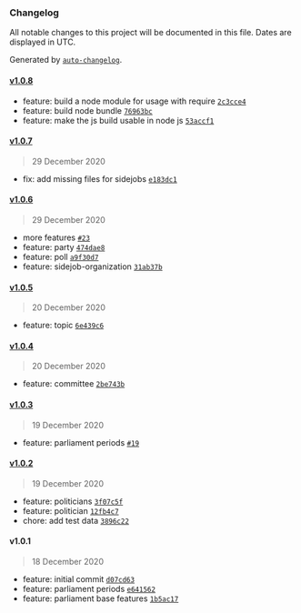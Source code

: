 ### Changelog

All notable changes to this project will be documented in this file. Dates are displayed in UTC.

Generated by [`auto-changelog`](https://github.com/CookPete/auto-changelog).

#### [v1.0.8](https://github.com/maschinenlesbareregierung/aowatch-client/compare/v1.0.7...v1.0.8)

- feature: build a node module for usage with require [`2c3cce4`](https://github.com/maschinenlesbareregierung/aowatch-client/commit/2c3cce472ad934ebd6c168a248c0620a8f786100)
- feature: build node bundle [`76963bc`](https://github.com/maschinenlesbareregierung/aowatch-client/commit/76963bce8126bbac7fa12652c255333b3ca1592a)
- feature: make the js build usable in node js [`53accf1`](https://github.com/maschinenlesbareregierung/aowatch-client/commit/53accf14f53ec6e556d4b7c73fd3b5196e291288)

#### [v1.0.7](https://github.com/maschinenlesbareregierung/aowatch-client/compare/v1.0.6...v1.0.7)

> 29 December 2020

- fix: add missing files for sidejobs [`e183dc1`](https://github.com/maschinenlesbareregierung/aowatch-client/commit/e183dc1f16acacb5d1c424a3ab070c1418b0749f)

#### [v1.0.6](https://github.com/maschinenlesbareregierung/aowatch-client/compare/v1.0.5...v1.0.6)

> 29 December 2020

- more features [`#23`](https://github.com/maschinenlesbareregierung/aowatch-client/pull/23)
- feature: party [`474dae8`](https://github.com/maschinenlesbareregierung/aowatch-client/commit/474dae8790b5508f9fcb6b7aa982a59d491e359f)
- feature: poll [`a9f30d7`](https://github.com/maschinenlesbareregierung/aowatch-client/commit/a9f30d758ad70e9e1376a6e227fc1f47c4ad61ca)
- feature: sidejob-organization [`31ab37b`](https://github.com/maschinenlesbareregierung/aowatch-client/commit/31ab37bb196333e021ca25adea9d7859f9cc0b4b)

#### [v1.0.5](https://github.com/maschinenlesbareregierung/aowatch-client/compare/v1.0.4...v1.0.5)

> 20 December 2020

- feature: topic [`6e439c6`](https://github.com/maschinenlesbareregierung/aowatch-client/commit/6e439c607b96c6957be671118c338a56759b112b)

#### [v1.0.4](https://github.com/maschinenlesbareregierung/aowatch-client/compare/v1.0.3...v1.0.4)

> 20 December 2020

- feature: committee [`2be743b`](https://github.com/maschinenlesbareregierung/aowatch-client/commit/2be743be407754c19686f7900f15176da4b7f8e9)

#### [v1.0.3](https://github.com/maschinenlesbareregierung/aowatch-client/compare/v1.0.2...v1.0.3)

> 19 December 2020

- feature: parliament periods [`#19`](https://github.com/maschinenlesbareregierung/aowatch-client/pull/19)

#### [v1.0.2](https://github.com/maschinenlesbareregierung/aowatch-client/compare/v1.0.1...v1.0.2)

> 19 December 2020

- feature: politicians [`3f07c5f`](https://github.com/maschinenlesbareregierung/aowatch-client/commit/3f07c5f0ebde4f3aed6a9370af68afb3e1f98366)
- feature: politician [`12fb4c7`](https://github.com/maschinenlesbareregierung/aowatch-client/commit/12fb4c7771d35013e2b31b89ac3562133c44462e)
- chore: add test data [`3896c22`](https://github.com/maschinenlesbareregierung/aowatch-client/commit/3896c220f8ddf9eb25b721c366046b2376d766b6)

#### v1.0.1

> 18 December 2020

- feature: initial commit [`d07cd63`](https://github.com/maschinenlesbareregierung/aowatch-client/commit/d07cd63159af3e48899bff84d1828e789c53fc9a)
- feature: parliament periods [`e641562`](https://github.com/maschinenlesbareregierung/aowatch-client/commit/e6415627cc29df360557442a50b3c4631376c351)
- feature: parliament base features [`1b5ac17`](https://github.com/maschinenlesbareregierung/aowatch-client/commit/1b5ac17be6229b4b885aedd1e7a1c0acfb98d9a1)

